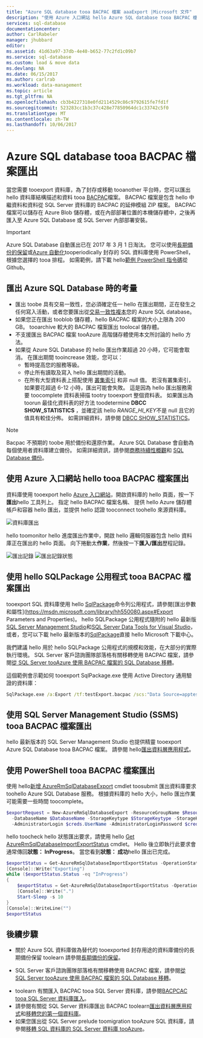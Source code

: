 ```yaml
---
title: "Azure SQL database tooa BACPAC 檔案 aaaExport |Microsoft 文件"
description: "使用 Azure 入口網站 hello Azure SQL database tooa BACPAC 檔案匯出"
services: sql-database
documentationcenter: 
author: CarlRabeler
manager: jhubbard
editor: 
ms.assetid: 41d63a97-37db-4e40-b652-77c2fd1c09b7
ms.service: sql-database
ms.custom: load & move data
ms.devlang: NA
ms.date: 06/15/2017
ms.author: carlrab
ms.workload: data-management
ms.topic: article
ms.tgt_pltfrm: NA
ms.openlocfilehash: cb3b4227318e0fd2114529c86c9792615fe7fd1f
ms.sourcegitcommit: 523283cc1b3c37c428e77850964dc1c33742c5f0
ms.translationtype: MT
ms.contentlocale: zh-TW
ms.lasthandoff: 10/06/2017
---
```

# <a name="export-an-azure-sql-database-tooa-bacpac-file"></a>Azure SQL database tooa BACPAC 檔案匯出

當您需要 tooexport 資料庫，為了封存或移動 tooanother 平台時，您可以匯出 hello 資料庫結構描述和資料 tooa [BACPAC](https://msdn.microsoft.com/library/ee210546.aspx#Anchor_4)檔案。 BACPAC 檔案是包含 hello 中繼資料和資料從 SQL Server 資料庫的 BACPAC 的延伸模組 ZIP 檔案。 BACPAC 檔案可以儲存在 Azure Blob 儲存體，或在內部部署位置的本機儲存體中，之後再匯入至 Azure SQL Database 或 SQL Server 內部部署安裝。 

> [!IMPORTANT] 
> Azure SQL Database 自動匯出已在 2017 年 3 月 1 日淘汰。 您可以使用[長期備份的保留](sql-database-long-term-retention.md
)或[Azure 自動化](https://github.com/Microsoft/azure-docs-pr/blob/2461f706f8fc1150e69312098640c0676206a531/articles/automation/automation-intro.md)tooperiodically 封存的 SQL 資料庫使用 PowerShell，根據您選擇的 tooa 排程。 如需範例，請下載 hello[範例 PowerShell 指令碼](https://github.com/Microsoft/sql-server-samples/tree/master/samples/manage/azure-automation-automated-export)從 Github。
>

## <a name="considerations-when-exporting-an-azure-sql-database"></a>匯出 Azure SQL Database 時的考量

* 匯出 toobe 具有交易一致性，您必須確定任一 hello 在匯出期間，正在發生之任何寫入活動，或者您要匯出從[交易一致性複本](sql-database-copy.md)您的 Azure SQL database。
* 如果您正在匯出 tooblob 儲存體，hello BACPAC 檔案的大小上限為 200 GB。 tooarchive 較大的 BACPAC 檔案匯出 toolocal 儲存體。
* 不支援匯出 BACPAC 檔案 tooAzure 高階儲存體使用本文所討論的 hello 方法。
* 如果從 Azure SQL Database 的 hello 匯出作業超過 20 小時，它可能會取消。 在匯出期間 tooincrease 效能，您可以：
  * 暫時提高您的服務等級。
  * 停止所有讀取及寫入 hello 匯出期間的活動。
  * 在所有大型資料表上搭配使用 [叢集索引](https://msdn.microsoft.com/library/ms190457.aspx) 和非 null 值。 若沒有叢集索引，如果要花超過 6-12 小時，匯出可能會失敗。 這是因為 hello 匯出服務需要 toocomplete 資料表掃描 tootry tooexport 整個資料表。 如果匯出為 toorun 最佳化資料表的好方法 toodetermine **DBCC SHOW_STATISTICS** ，並確定該 hello *RANGE_HI_KEY*不是 null 且它的值具有較佳分佈。 如需詳細資料，請參閱 [DBCC SHOW_STATISTICS](https://msdn.microsoft.com/library/ms174384.aspx)。

> [!NOTE]
> Bacpac 不預期的 toobe 用於備份和還原作業。 Azure SQL Database 會自動為每個使用者資料庫建立備份。 如需詳細資訊，請參閱[商務持續性概觀](sql-database-business-continuity.md)和 [SQL Database 備份](sql-database-automated-backups.md)。  
> 

## <a name="export-tooa-bacpac-file-using-hello-azure-portal"></a>使用 Azure 入口網站 hello tooa BACPAC 檔案匯出

資料庫使用 tooexport hello [Azure 入口網站](https://portal.azure.com)，開啟資料庫的 hello 頁面，按一下 **匯出**hello 工具列上。 指定 hello BACPAC 檔案名稱、 提供 hello Azure 儲存體帳戶和容器 hello 匯出，並提供 hello 認證 tooconnect toohello 來源資料庫。  

![資料庫匯出](./media/sql-database-export/database-export.png)

hello toomonitor hello 進度匯出作業中，開啟 hello 邏輯伺服器包含 hello 資料庫正在匯出的 hello 頁面。 向下捲動太**作業**，然後按一下**匯入/匯出**歷程記錄。

![匯出記錄](./media/sql-database-export/export-history.png)
![匯出記錄狀態](./media/sql-database-export/export-history2.png)

## <a name="export-tooa-bacpac-file-using-hello-sqlpackage-utility"></a>使用 hello SQLPackage 公用程式 tooa BACPAC 檔案匯出

tooexport SQL 資料庫使用 hello [SqlPackage](https://msdn.microsoft.com/library/hh550080.aspx)命令列公用程式，請參閱[匯出參數和屬性](https://msdn.microsoft.com/library/hh550080.aspx#Export Parameters and Properties)。 hello SQLPackage 公用程式隨附的 hello 最新版[SQL Server Management Studio](https://msdn.microsoft.com/library/mt238290.aspx)和[SQL Server Data Tools for Visual Studio](https://msdn.microsoft.com/library/mt204009.aspx)，或者，您可以下載 hello 最新版本的[SqlPackage](https://www.microsoft.com/download/details.aspx?id=53876)直接 hello Microsoft 下載中心。

我們建議 hello 用於 hello SQLPackage 公用程式的規模和效能，在大部分的實際執行環境。 SQL Server 客戶諮詢團隊部落格有關移轉使用 BACPAC 檔案，請參閱[從 SQL Server tooAzure 使用 BACPAC 檔案的 SQL Database 移轉](https://blogs.msdn.microsoft.com/sqlcat/2016/10/20/migrating-from-sql-server-to-azure-sql-database-using-bacpac-files/)。

這個範例會示範如何 tooexport SqlPackage.exe 使用 Active Directory 通用驗證的資料庫：

```cmd
SqlPackage.exe /a:Export /tf:testExport.bacpac /scs:"Data Source=apptestserver.database.windows.net;Initial Catalog=MyDB;" /ua:True /tid:"apptest.onmicrosoft.com"
```

## <a name="export-tooa-bacpac-file-using-sql-server-management-studio-ssms"></a>使用 SQL Server Management Studio (SSMS) tooa BACPAC 檔案匯出

hello 最新版本的 SQL Server Management Studio 也提供精靈 tooexport Azure SQL Database tooa BACPAC 檔案。 請參閱 hello[匯出資料層應用程式](https://docs.microsoft.com/sql/relational-databases/data-tier-applications/export-a-data-tier-application)。

## <a name="export-tooa-bacpac-file-using-powershell"></a>使用 PowerShell tooa BACPAC 檔案匯出

使用 hello[新增 AzureRmSqlDatabaseExport](/powershell/module/azurerm.sql/new-azurermsqldatabaseexport) cmdlet toosubmit 匯出資料庫要求 toohello Azure SQL Database 服務。 根據資料庫的 hello 大小，hello 匯出作業可能需要一些時間 toocomplete。

 ```powershell
 $exportRequest = New-AzureRmSqlDatabaseExport -ResourceGroupName $ResourceGroupName -ServerName $ServerName `
   -DatabaseName $DatabaseName -StorageKeytype $StorageKeytype -StorageKey $StorageKey -StorageUri $BacpacUri `
   -AdministratorLogin $creds.UserName -AdministratorLoginPassword $creds.Password
 ```

hello toocheck hello 狀態匯出要求，請使用 hello [Get AzureRmSqlDatabaseImportExportStatus](/powershell/module/azurerm.sql/get-azurermsqldatabaseimportexportstatus) cmdlet。 Hello 後立即執行此要求會通常傳回**狀態： InProgress**。 當您看到**狀態： 成功**hello 匯出已完成。

```powershell
$exportStatus = Get-AzureRmSqlDatabaseImportExportStatus -OperationStatusLink $exportRequest.OperationStatusLink
[Console]::Write("Exporting")
while ($exportStatus.Status -eq "InProgress")
{
    $exportStatus = Get-AzureRmSqlDatabaseImportExportStatus -OperationStatusLink $exportRequest.OperationStatusLink
    [Console]::Write(".")
    Start-Sleep -s 10
}
[Console]::WriteLine("")
$exportStatus
```

## <a name="next-steps"></a>後續步驟

* 關於 Azure SQL 資料庫做為替代的 tooexported 封存用途的資料庫備份的長期備份保留 toolearn 請參閱[長期備份的保留](sql-database-long-term-retention.md)。
- SQL Server 客戶諮詢團隊部落格有關移轉使用 BACPAC 檔案，請參閱[從 SQL Server tooAzure 使用 BACPAC 檔案的 SQL Database 移轉](https://blogs.msdn.microsoft.com/sqlcat/2016/10/20/migrating-from-sql-server-to-azure-sql-database-using-bacpac-files/)。
* toolearn 有關匯入 BACPAC tooa SQL Server 資料庫，請參閱[BACPCAC tooa SQL Server 資料庫匯入](https://msdn.microsoft.com/library/hh710052.aspx)。
* 請參閱有關從 SQL Server 資料庫匯出 BACPAC toolearn[匯出資料層應用程式](https://docs.microsoft.com/sql/relational-databases/data-tier-applications/export-a-data-tier-application)和[移轉您的第一個資料庫](sql-database-migrate-your-sql-server-database.md)。
* 如果您匯出從 SQL Server prelude toomigration tooAzure SQL 資料庫，請參閱[移轉 SQL 資料庫的 SQL Server 資料庫 tooAzure](sql-database-cloud-migrate.md)。
